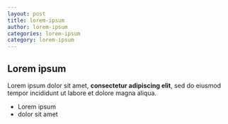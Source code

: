 ```yaml
---
layout: post
title: lorem-ipsum
author: lorem-ipsum
categories: lorem-ipsum
category: lorem-ipsum
---
```

## Lorem ipsum

Lorem ipsum dolor sit amet, **consectetur adipiscing elit**, sed do eiusmod tempor incididunt ut labore et dolore magna aliqua.

- Lorem ipsum
- dolor sit amet